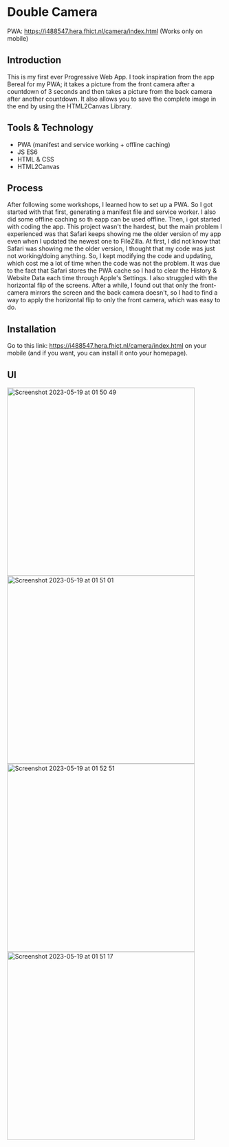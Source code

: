 # Double Camera

PWA: https://i488547.hera.fhict.nl/camera/index.html (Works only on mobile)

## Introduction
This is my first ever Progressive Web App. I took inspiration from the app Bereal for my PWA; it takes a picture from the front camera after a countdown of 3 seconds and then takes a picture from the back camera after another countdown. It also allows you to save the complete image in the end by using the HTML2Canvas Library. 

## Tools & Technology
- PWA (manifest and service working + offline caching)
- JS ES6
- HTML & CSS
- HTML2Canvas

## Process 
After following some workshops, I learned how to set up a PWA. So I got started with that first, generating a manifest file and service worker. I also did some offline caching so th eapp can be used offline. Then, i got started with coding the app. This project wasn't the hardest, but the main problem I experienced was that Safari keeps showing me the older version of my app even when I updated the newest one to FileZilla. At first, I did not know that Safari was showing me the older version, I thought that my code was just not working/doing anything. So, I kept modifying the code and updating, which cost me a lot of time when the code was not the problem. It was due to the fact that Safari stores the PWA cache so I had to clear the History & Website Data each time through Apple's Settings. 
I also struggled with the horizontal flip of the screens. After a while, I found out that only the front-camera mirrors the screen and the back camera doesn't, so I had to find a way to apply the horizontal flip to only the front camera, which was easy to do.

## Installation

Go to this link: https://i488547.hera.fhict.nl/camera/index.html on your mobile (and if you want, you can install it onto your homepage).

## UI

<img width="436" alt="Screenshot 2023-05-19 at 01 50 49" src="https://github.com/mendaayy/Bereal/assets/122844229/423f7bf2-9774-4737-8e88-bb438501659f">
<img width="436" alt="Screenshot 2023-05-19 at 01 51 01" src="https://github.com/mendaayy/Bereal/assets/122844229/183cfaf6-f8af-496c-a70b-a3c767a888c4">
<img width="436" alt="Screenshot 2023-05-19 at 01 52 51" src="https://github.com/mendaayy/Bereal/assets/122844229/7828969c-ccaf-45ad-8cb1-f4f46d0c5a09">
<img width="436" alt="Screenshot 2023-05-19 at 01 51 17" src="https://github.com/mendaayy/Bereal/assets/122844229/276feebb-fdc3-40cb-b161-d7b5496f76b9">
